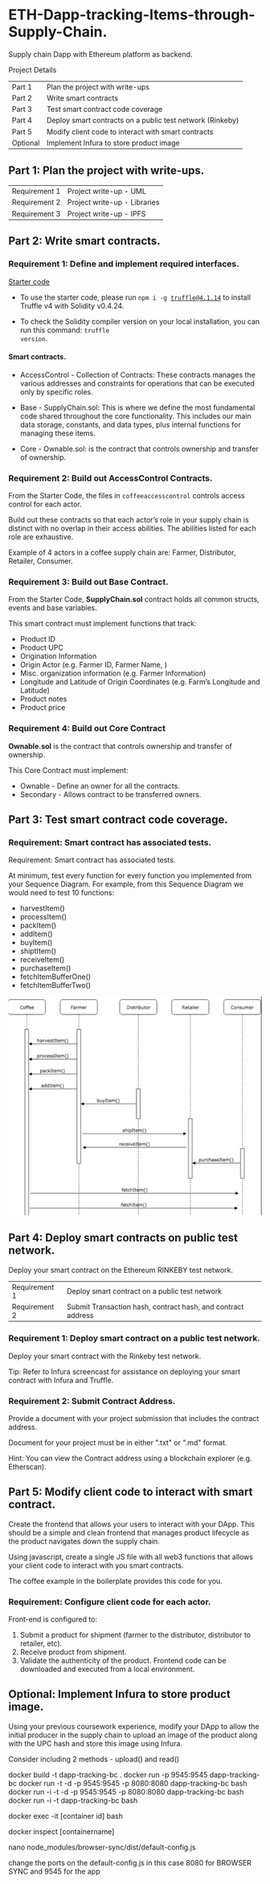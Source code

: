 # ETH-Dapp-tracking-Items-through-Supply-Chain.

Supply chain Dapp with Ethereum platform as backend.

Project Details

<table>
<tr> <td>Part 1</td> <td>Plan the project with write-ups</td> </tr>
<tr> <td>Part 2</td> <td>Write smart contracts</td> </tr>
<tr> <td>Part 3</td> <td>Test smart contract code coverage</td> </tr>
<tr> <td>Part 4</td> <td>Deploy smart contracts on a public test network (Rinkeby)</td> </tr>
<tr> <td>Part 5</td> <td>Modify client code to interact with smart contracts</td> </tr>
<tr> <td>Optional</td> <td>Implement Infura to store product image</td> </tr>
</table>


## Part 1: Plan the project with write-ups.

<table>
<tr> <td>Requirement 1</td> <td>Project write-up - UML</td> </tr>
<tr> <td>Requirement 2</td> <td>Project write-up - Libraries</td> </tr>
<tr> <td>Requirement 3</td> <td>Project write-up - IPFS</td> </tr>
</table>


## Part 2: Write smart contracts.

### Requirement 1: Define and implement required interfaces.


<a href = "https://github.com/udacity/nd1309-Project-6b-Example-Template">Starter code</a>

* To use the starter code, please run <code>npm i -g truffle@4.1.14</code> to install Truffle v4 with Solidity v0.4.24.

* To check the Solidity compiler version on your local installation, you can run this command: <code>truffle version</code>.

#### Smart contracts.

* AccessControl - Collection of Contracts: These contracts manages the various addresses and constraints for operations that can be executed only by specific roles.

* Base - SupplyChain.sol: This is where we define the most fundamental code shared throughout the core functionality. This includes our main data storage, constants, and data types, plus internal functions for managing these items.

* Core - Ownable.sol: is the contract that controls ownership and transfer of ownership.


### Requirement 2: Build out AccessControl Contracts.

From the Starter Code, the files in <code>coffeeaccesscontrol</code> controls access control for each actor.

Build out these contracts so that each actor’s role in your supply chain is distinct with no overlap in their access abilities. The abilities listed for each role are exhaustive.

Example of 4 actors in a coffee supply chain are: Farmer, Distributor, Retailer, Consumer.

### Requirement 3: Build out Base Contract.

From the Starter Code, <strong>SupplyChain.sol</strong> contract holds all common structs, events and base variables.

This smart contract must implement functions that track:

* Product ID
* Product UPC
* Origination Information
* Origin Actor (e.g. Farmer ID, Farmer Name, )
* Misc. organization information (e.g. Farmer Information)
* Longitude and Latitude of Origin Coordinates (e.g. Farm’s Longitude and Latitude)
* Product notes
* Product price

### Requirement 4: Build out Core Contract

<strong>Ownable.sol</strong> is the contract that controls ownership and transfer of ownership.

This Core Contract must implement:

* Ownable - Define an owner for all the contracts.
* Secondary - Allows contract to be transferred owners.

## Part 3: Test smart contract code coverage.

### Requirement: Smart contract has associated tests.

Requirement: Smart contract has associated tests.

At minimum, test every function for every function you implemented from your Sequence Diagram. For example, from this Sequence Diagram we would need to test 10 functions:

* harvestItem()
* processItem()
* packItem()
* addItem()
* buyItem()
* shiptItem()
* receiveItem()
* purchaseItem()
* fetchItemBufferOne()
* fetchItemBufferTwo()

<img src='images/screen-shot-2018-11-26-at-5.16.19-pm.png'/>

## Part 4: Deploy smart contracts on public test network.

Deploy your smart contract on the Ethereum RINKEBY test network.

<table>
<tr> <td>Requirement 1</td> <td>Deploy smart contract on a public test network</td> </tr>
<tr> <td>Requirement 2</td> <td>Submit Transaction hash, contract hash, and contract address</td> </tr>
</table>


### Requirement 1: Deploy smart contract on a public test network.

Deploy your smart contract with the Rinkeby test network.

<p>Tip: Refer to Infura screencast for assistance on deploying your smart contract with Infura and Truffle.</p>

### Requirement 2: Submit Contract Address.

Provide a document with your project submission that includes the contract address.

Document for your project must be in either ".txt" or ".md" format.

<p>Hint: You can view the Contract address using a blockchain explorer (e.g. Etherscan).</p>


## Part 5: Modify client code to interact with smart contract.

Create the frontend that allows your users to interact with your DApp. This should be a simple and clean frontend that manages product lifecycle as the product navigates down the supply chain.

Using javascript, create a single JS file with all web3 functions that allows your client code to interact with you smart contracts.

The coffee example in the boilerplate provides this code for you.

### Requirement: Configure client code for each actor.

Front-end is configured to:

1) Submit a product for shipment (farmer to the distributor, distributor to retailer, etc).
2) Receive product from shipment.
3) Validate the authenticity of the product.
Frontend code can be downloaded and executed from a local environment.

## Optional: Implement Infura to store product image.

Using your previous coursework experience, modify your DApp to allow the initial producer in the supply chain to upload an image of the product along with the UPC hash and store this image using Infura.

Consider including 2 methods - upload() and read()




docker build -t dapp-tracking-bc .
docker run -p 9545:9545 dapp-tracking-bc
docker run -t -d -p 9545:9545 -p 8080:8080 dapp-tracking-bc bash
docker run -i -t -d -p 9545:9545 -p 8080:8080 dapp-tracking-bc bash
docker run -i -t dapp-tracking-bc bash

docker exec -it [container id] bash

docker inspect [containername]


nano node_modules/browser-sync/dist/default-config.js

change the ports on the default-config.js
in this case 8080 for BROWSER SYNC
and 9545 for the app